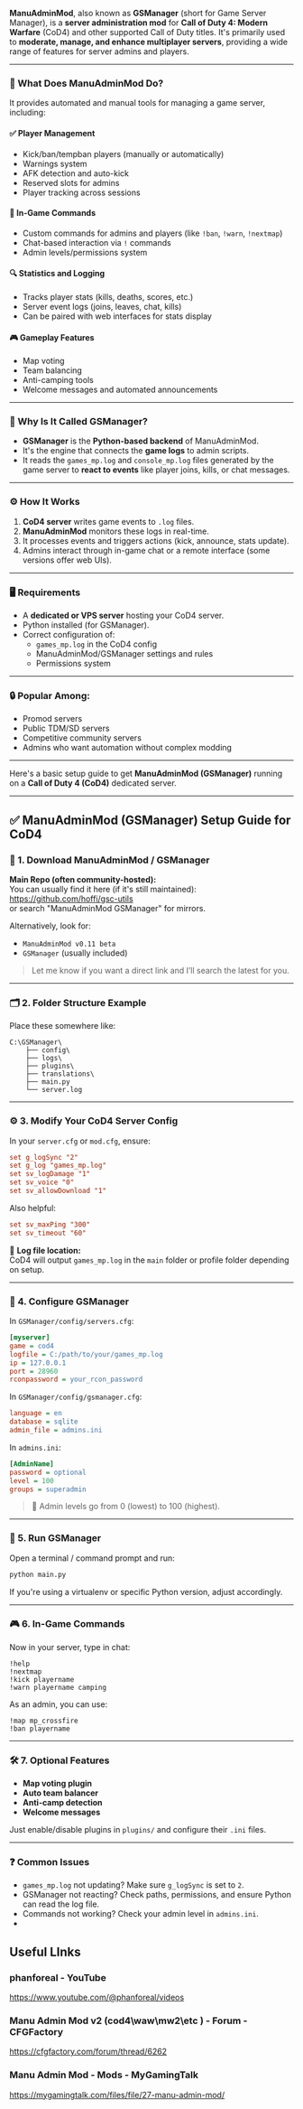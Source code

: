 **ManuAdminMod**, also known as **GSManager** (short for Game Server Manager), is a **server administration mod** for **Call of Duty 4: Modern Warfare** (CoD4) and other supported Call of Duty titles. It's primarily used to **moderate, manage, and enhance multiplayer servers**, providing a wide range of features for server admins and players.

---

### 🔧 What Does ManuAdminMod Do?

It provides automated and manual tools for managing a game server, including:

#### ✅ **Player Management**
- Kick/ban/tempban players (manually or automatically)
- Warnings system
- AFK detection and auto-kick
- Reserved slots for admins
- Player tracking across sessions

#### 📜 **In-Game Commands**
- Custom commands for admins and players (like `!ban`, `!warn`, `!nextmap`)
- Chat-based interaction via `!` commands
- Admin levels/permissions system

#### 🔍 **Statistics and Logging**
- Tracks player stats (kills, deaths, scores, etc.)
- Server event logs (joins, leaves, chat, kills)
- Can be paired with web interfaces for stats display

#### 🎮 **Gameplay Features**
- Map voting
- Team balancing
- Anti-camping tools
- Welcome messages and automated announcements

---

### 🧠 Why Is It Called GSManager?

- **GSManager** is the **Python-based backend** of ManuAdminMod.
- It's the engine that connects the **game logs** to admin scripts.
- It reads the `games_mp.log` and `console_mp.log` files generated by the game server to **react to events** like player joins, kills, or chat messages.

---

### ⚙️ How It Works

1. **CoD4 server** writes game events to `.log` files.
2. **ManuAdminMod** monitors these logs in real-time.
3. It processes events and triggers actions (kick, announce, stats update).
4. Admins interact through in-game chat or a remote interface (some versions offer web UIs).

---

### 🖥️ Requirements

- A **dedicated or VPS server** hosting your CoD4 server.
- Python installed (for GSManager).
- Correct configuration of:
  - `games_mp.log` in the CoD4 config
  - ManuAdminMod/GSManager settings and rules
  - Permissions system

---

### 🔒 Popular Among:

- Promod servers
- Public TDM/SD servers
- Competitive community servers
- Admins who want automation without complex modding

---

Here's a basic setup guide to get **ManuAdminMod (GSManager)** running on a **Call of Duty 4 (CoD4)** dedicated server.

---

## ✅ ManuAdminMod (GSManager) Setup Guide for CoD4

### 🔗 1. **Download ManuAdminMod / GSManager**

**Main Repo (often community-hosted):**  
You can usually find it here (if it's still maintained):  
https://github.com/hoffi/gsc-utils  
or search "ManuAdminMod GSManager" for mirrors.

Alternatively, look for:
- `ManuAdminMod v0.11 beta`
- `GSManager` (usually included)

> Let me know if you want a direct link and I’ll search the latest for you.

---

### 🗂️ 2. **Folder Structure Example**

Place these somewhere like:
```
C:\GSManager\
    ├── config\
    ├── logs\
    ├── plugins\
    ├── translations\
    ├── main.py
    └── server.log
```

---

### ⚙️ 3. **Modify Your CoD4 Server Config**

In your `server.cfg` or `mod.cfg`, ensure:

```cfg
set g_logSync "2"
set g_log "games_mp.log"
set sv_logDamage "1"
set sv_voice "0"
set sv_allowDownload "1"
```

Also helpful:
```cfg
set sv_maxPing "300"
set sv_timeout "60"
```

📁 **Log file location:**  
CoD4 will output `games_mp.log` in the `main` folder or profile folder depending on setup.

---

### 🧠 4. **Configure GSManager**

In `GSManager/config/servers.cfg`:

```ini
[myserver]
game = cod4
logfile = C:/path/to/your/games_mp.log
ip = 127.0.0.1
port = 28960
rconpassword = your_rcon_password
```

In `GSManager/config/gsmanager.cfg`:

```ini
language = en
database = sqlite
admin_file = admins.ini
```

In `admins.ini`:

```ini
[AdminName]
password = optional
level = 100
groups = superadmin
```

> 🔐 Admin levels go from 0 (lowest) to 100 (highest).

---

### 🚀 5. **Run GSManager**

Open a terminal / command prompt and run:

```bash
python main.py
```

If you're using a virtualenv or specific Python version, adjust accordingly.

---

### 🎮 6. **In-Game Commands**

Now in your server, type in chat:

```
!help
!nextmap
!kick playername
!warn playername camping
```

As an admin, you can use:

```
!map mp_crossfire
!ban playername
```

---

### 🛠️ 7. **Optional Features**

- **Map voting plugin**
- **Auto team balancer**
- **Anti-camp detection**
- **Welcome messages**

Just enable/disable plugins in `plugins/` and configure their `.ini` files.

---

### ❓ Common Issues

- `games_mp.log` not updating? Make sure `g_logSync` is set to `2`.
- GSManager not reacting? Check paths, permissions, and ensure Python can read the log file.
- Commands not working? Check your admin level in `admins.ini`.
- 

## Useful LInks

### phanforeal - YouTube
https://www.youtube.com/@phanforeal/videos

### Manu Admin Mod v2 (cod4\waw\mw2\etc ) - Forum - CFGFactory
https://cfgfactory.com/forum/thread/6262

### Manu Admin Mod - Mods - MyGamingTalk
https://mygamingtalk.com/files/file/27-manu-admin-mod/
